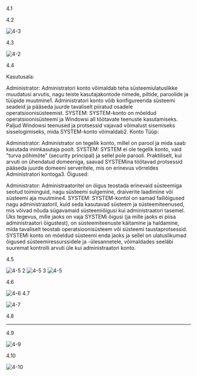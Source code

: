 4.1


4.2



![4-3](https://github.com/daum88/opsys2023/assets/68275432/5da0a99a-2244-49d5-ae5b-5b310e1f9468)



4.3


![4-2](https://github.com/daum88/opsys2023/assets/68275432/90c2f38c-df73-44f7-b081-6114e22c0cb3)

4.4

Kasutusala:

Administrator: Administratori konto võimaldab teha süsteemiulatuslikke muudatusi arvutis, nagu teiste kasutajakontode nimede, piltide, paroolide ja tüüpide muutmine​1​. Administratori konto võib konfigureerida süsteemi seadeid ja pääseda juurde tavaliselt piiratud osadele operatsioonisüsteemist.
SYSTEM: SYSTEM-konto on mõeldud operatsioonisüsteemi ja Windowsi all töötavate teenuste kasutamiseks. Paljud Windowsi teenused ja protsessid vajavad võimalust sisemiseks sisselogimiseks, mida SYSTEM-konto võimaldab​2​.
Konto Tüüp:

Administrator: Administrator on tegelik konto, millel on parool ja mida saab kasutada inimkasutaja poolt.
SYSTEM: SYSTEM ei ole tegelik konto, vaid "turva põhimõte" (security principal) ja sellel pole parooli. Praktiliselt, kui arvuti on ühendatud domeeniga, saavad SYSTEMina töötavad protsessid pääseda juurde domeeni serveritele, mis on erinevus võrreldes Administratori kontoga​3​.
Õigused:

Administrator: Administraatoritel on õigus teostada erinevaid süsteemiga seotud toiminguid, nagu süsteemi sulgemine, draiverite laadimine või süsteemi aja muutmine​4​.
SYSTEM: SYSTEM-kontol on samad failiõigused nagu administraatoril, kuid seda kasutavad süsteem ja süsteemiteenused, mis võivad nõuda sügavamaid süsteemiõigusi kui administraatori tasemel.
Üks tegevus, mille jaoks on vaja SYSTEMi õigusi (ja mille jaoks ei piisa administraatori õigustest), on süsteemiteenuste käitamine ja haldamine, mida tavaliselt teostab operatsioonisüsteem või süsteemi taustaprotsessid. SYSTEMi konto on mõeldud süsteemi enda jaoks ja sellel on ulatuslikumad õigused süsteemiressurssidele ja -ülesannetele, võimaldades seeläbi suuremat kontrolli arvuti üle kui administraatori konto.




4.5



![4-5 2](https://github.com/daum88/opsys2023/assets/68275432/4ff5f5fb-7956-4535-8b85-a50edb898721)
![4-5 3](https://github.com/daum88/opsys2023/assets/68275432/dcdd5ac7-7f57-41e2-9818-876789f3d910)
![4-5](https://github.com/daum88/opsys2023/assets/68275432/cbe7e7c8-bb59-479d-998b-db61942b9971)


4.6



![4-6](https://github.com/daum88/opsys2023/assets/68275432/5d23b1a2-2cd9-47f6-989c-6e612674b04f)
4.7






![4-7](https://github.com/daum88/opsys2023/assets/68275432/54648c55-504e-49c3-a0c1-7425559422a2)



4.8

-------

4.9


![4-9](https://github.com/daum88/opsys2023/assets/68275432/6c5c07f4-d640-491b-9f03-a62f571c327d)




4.10



![4-10](https://github.com/daum88/opsys2023/assets/68275432/4aae7cfe-63b0-470a-b4c0-3d555ed5cdd8)
